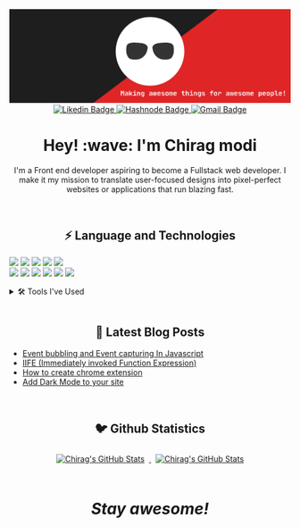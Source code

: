 <a href="https://github.com/Chiragmodi01" target="_blank" rel="nofollow">
  <img src="https://github.com/Chiragmodi01/Chiragmodi01/raw/master/assets/header-banner-optimized.svg" alt="Chirag's GitHub Stats" />
</a>

<div align='center'>
<a href="https://www.linkedin.com/in/chirag-modi-582655202/" target="_blank" rel="nofollow">
  <img src="https://img.shields.io/badge/Linkedin-0077b5?style=for-the-badge&logo=linkedin&logoColor=white" alt="Likedin Badge" />
</a>
<a href="https://chirag1.hashnode.dev/" target="_blank" rel="nofollow">
  <img src="https://img.shields.io/badge/Hashnode-2962FF?style=for-the-badge&logo=hashnode&logoColor=white" alt="Hashnode Badge" />
</a>
<a href="mailto:chiragmodi2001@gmail.com?subject=Hey Chirag, From Github" target="_blank" rel="nofollow">
  <img src="https://img.shields.io/badge/Gmail-EA4335?style=for-the-badge&logo=gmail&logoColor=white" alt="Gmail Badge" />
</a>
</div>


<h1 align='center'> Hey! :wave: I'm Chirag modi</h1>
<p align='center'>

</p>
<p align='center'>I'm a Front end developer aspiring to become a Fullstack web developer. I make it my mission to translate user-focused designs into pixel-perfect websites or applications that run blazing fast.</p>

<br>

<h2 align='center'>⚡️ Language and Technologies </h2>



![](https://img.shields.io/badge/React-informational?style=flat&logo=react&logoColor=white&color=df2525)
![](https://img.shields.io/badge/JavaScript-informational?style=flat&logo=JavaScript&logoColor=white&color=df2525)
![](https://img.shields.io/badge/Typescript-informational?style=flat&logo=react&logoColor=white&color=df2525)
![](https://img.shields.io/badge/NextJs-informational?style=flat&logo=css3&logoColor=white&color=df2525)
![](https://img.shields.io/badge/Redux-informational?style=flat&logo=css3&logoColor=white&color=df2525)
<br>
![](https://img.shields.io/badge/HTML5-informational?style=flat&logo=css3&logoColor=white&color=df2525)
![](https://img.shields.io/badge/CSS3-informational?style=flat&logo=css3&logoColor=white&color=df2525)
![](https://img.shields.io/badge/Tailwind-informational?style=flat&logo=Tailwind-CSS&logoColor=white&color=df2525)
![](https://img.shields.io/badge/MaterialUI-informational?style=flat&logo=MaterialUI-CSS&logoColor=white&color=df2525)
![](https://img.shields.io/badge/Bootstrap-informational?style=flat&logo=Bootstrap-CSS&logoColor=white&color=df2525)
![](https://img.shields.io/badge/SCSS-informational?style=flat&logo=Sass&logoColor=white&color=df2525)
<details>
<summary >🛠️ Tools I've Used</summary>
<br>


![](https://img.shields.io/badge/CI-CD-Jenkins-informational?style=flat&logo=GitHub&logoColor=white&color=df2525)
![](https://img.shields.io/badge/Hosting-Netlify-informational?style=flat&logo=netlify&logoColor=white&color=df2525)
![](https://img.shields.io/badge/Hosting-Heroku-informational?style=flat&logo=netlify&logoColor=white&color=df2525)
![](https://img.shields.io/badge/Packages-NPM-informational?style=flat&logo=npm&logoColor=white&color=df2525)
![](https://img.shields.io/badge/API-Postman-informational?style=flat&logo=Postman&logoColor=white&color=df2525)
![](https://img.shields.io/badge/VersionControl-GitHub-informational?style=flat&logo=GitHub&logoColor=white&color=df2525)
![](https://img.shields.io/badge/VersionControl-GitLab-informational?style=flat&logo=GitLab&logoColor=white&color=df2525)
![](https://img.shields.io/badge/IDE-VisualStudioCode-informational?style=flat&logo=GitLab&logoColor=white&color=df2525)
<br>
<p>Learning</p>

![](https://img.shields.io/badge/Testing-Jest-informational?style=flat&logo=jest&logoColor=white&color=df2525)
![](https://img.shields.io/badge/Android-ReactNative-informational?style=flat&logo=Redux&logoColor=white&color=df2525)
![](https://img.shields.io/badge/Backend-Node&Express-informational?style=flat&logo=Typescript&logoColor=white&color=df2525)

<br>
</details>


<br>
<h2 align='center'>📝 Latest Blog Posts</h2>

<!-- BLOG-POST-LIST:START -->
- [Event bubbling and Event capturing In Javascript](https://chirag1.hashnode.dev/event-bubbling-and-event-capturing-in-javascript)
- [IIFE (Immediately invoked Function Expression)](https://chirag1.hashnode.dev/iife-immediately-invoked-function-expression)
- [How to create chrome extension](https://chirag1.hashnode.dev/how-to-create-chrome-extension)
- [Add Dark Mode to your site](https://chirag1.hashnode.dev/add-dark-mode-to-your-site)
<!-- BLOG-POST-LIST:END -->

<br>
<h2 align='center'>🐦 Github Statistics </h2>

<div align='center'>
<a href="https://github.com/braydoncoyer">
  <img style="margin:0.5rem" src="https://github-readme-stats.vercel.app/api/top-langs?username=Chiragmodi01&show_icons=true&locale=en&layout=compact&title_color=ffffff&text_color=c9cacc&icon_color=4AB097&bg_color=1A2B34" alt="Chirag's GitHub Stats" />
</a>

<a href="https://github.com/braydoncoyer">
  <img style="margin:0.5rem" src="https://github-readme-stats.vercel.app/api?username=Chiragmodi01&show_icons=true&line_height=27&count_private=true&title_color=ffffff&text_color=c9cacc&icon_color=4AB097&bg_color=1A2B34" alt="Chirag's GitHub Stats" />
</a>
</div>

<br>



<h1 align='center'><i>Stay awesome!</i></h1>
